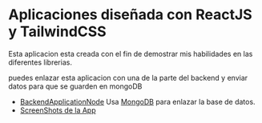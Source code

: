 # Aplicaciones diseñada con ReactJS y TailwindCSS

Esta aplicacion esta creada con el fin de demostrar mis habilidades en las diferentes librerias.

puedes enlazar esta aplicacion con una de la parte del backend y enviar datos para que se guarden en mongoDB

- [BackendApplicationNode](https://github.com/af01camacho/BackendApiAplication) Usa [MongoDB]([https://babeljs.io/](https://www.mongodb.com/es)) para enlazar la base de datos.
- [ScreenShots de la App](https://prnt.sc/f-mHUA9eae6C)  
